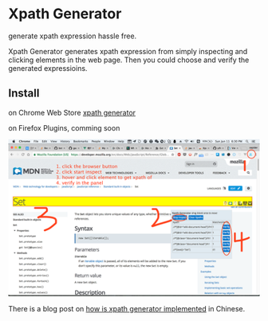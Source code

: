 # Xpath Generator

generate xpath expression hassle free.

Xpath Generator generates xpath expression from simply inspecting and clicking
elements in the web page. Then you could choose and verify the generated
expressioins.

## Install

on Chrome Web Store [xpath generator](https://chrome.google.com/webstore/detail/xpath-generator/lpfjogcaifigkimnlkepjlkfhpdhebap)

on Firefox Plugins, comming soon

![how to use](screenshot.png)

There is a blog post on [how is xpath generator
implemented](http://hkdev.yifei.me:8000/note/310) in Chinese.


